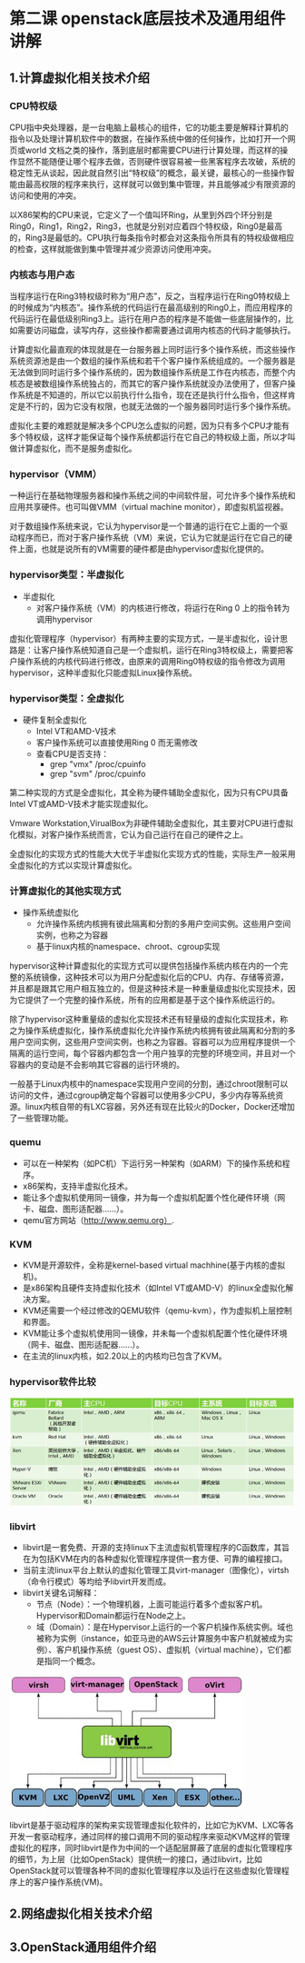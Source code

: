 # 第二课 openstack底层技术及通用组件讲解
## 1.计算虚拟化相关技术介绍
### CPU特权级
CPU指中央处理器，是一台电脑上最核心的组件，它的功能主要是解释计算机的指令以及处理计算机软件中的数据，在操作系统中做的任何操作，比如打开一个网页或world 文档之类的操作，落到底层时都需要CPU进行计算处理，而这样的操作显然不能随便让哪个程序去做，否则硬件很容易被一些黑客程序去攻破，系统的稳定性无从谈起，因此就自然引出“特权级”的概念，最关键，最核心的一些操作智能由最高权限的程序来执行，这样就可以做到集中管理，并且能够减少有限资源的访问和使用的冲突。

以X86架构的CPU来说，它定义了一个值叫环Ring，从里到外四个环分别是Ring0，Ring1，Ring2，Ring3，也就是分别对应着四个特权级，Ring0是最高的，Ring3是最低的。CPU执行每条指令时都会对这条指令所具有的特权级做相应的检查，这样就能做到集中管理并减少资源访问使用冲突。

### 内核态与用户态
当程序运行在Ring3特权级时称为“用户态”，反之，当程序运行在Ring0特权级上的时候成为“内核态”。操作系统的代码运行在最高级别的Ring0上，而应用程序的代码运行在最低级别Ring3上。运行在用户态的程序是不能做一些底层操作的，比如需要访问磁盘，读写内存，这些操作都需要通过调用内核态的代码才能够执行。

计算虚拟化最直观的体现就是在一台服务器上同时运行多个操作系统，而这些操作系统资源池是由一个数组的操作系统和若干个客户操作系统组成的。一个服务器是无法做到同时运行多个操作系统的，因为数组操作系统是工作在内核态，而整个内核态是被数组操作系统独占的，而其它的客户操作系统就没办法使用了，但客户操作系统是不知道的，所以它以前执行什么指令，现在还是执行什么指令，但这样肯定是不行的，因为它没有权限，也就无法做的一个服务器同时运行多个操作系统。

虚拟化主要的难题就是解决多个CPU怎么虚拟的问题，因为只有多个CPU才能有多个特权级，这样才能保证每个操作系统都运行在它自己的特权级上面，所以才叫做计算虚拟化，而不是服务虚拟化。

### hypervisor（VMM）
一种运行在基础物理服务器和操作系统之间的中间软件层，可允许多个操作系统和应用共享硬件。也可叫做VMM（virtual machine monitor），即虚拟机监视器。

对于数组操作系统来说，它认为hypervisor是一个普通的运行在它上面的一个驱动程序而已，而对于客户操作系统（VM）来说，它认为它就是运行在它自己的硬件上面，也就是说所有的VM需要的硬件都是由hypervisor虚拟化提供的。

### hypervisor类型：半虚拟化
* 半虚拟化
  - 对客户操作系统（VM）的内核进行修改，将运行在Ring 0 上的指令转为调用hypervisor

虚拟化管理程序（hypervisor）有两种主要的实现方式，一是半虚拟化，设计思路是：让客户操作系统知道自己是一个虚拟机，运行在Ring3特权级上，需要把客户操作系统的内核代码进行修改，由原来的调用Ring0特权级的指令修改为调用hypervisor，这种半虚拟化只能虚拟Linux操作系统。

### hypervisor类型：全虚拟化
* 硬件复制全虚拟化
  - Intel VT和AMD-V技术
  - 客户操作系统可以直接使用Ring 0 而无需修改
  - 查看CPU是否支持：
    + grep "vmx" /proc/cpuinfo
    + grep "svm" /proc/cpuinfo

第二种实现的方式是全虚拟化，其全称为硬件辅助全虚拟化，因为只有CPU具备Intel VT或AMD-V技术才能实现虚拟化。

Vmware Workstation,VirualBox为非硬件辅助全虚拟化，其主要对CPU进行虚拟化模拟，对客户操作系统而言，它认为自己运行在自己的硬件之上。

全虚拟化的实现方式的性能大大优于半虚拟化实现方式的性能，实际生产一般采用全虚拟化的方式以实现计算虚拟化。

### 计算虚拟化的其他实现方式
* 操作系统虚拟化
  - 允许操作系统内核拥有彼此隔离和分割的多用户空间实例。这些用户空间实例，也称之为容器
  - 基于linux内核的namespace、chroot、cgroup实现

hypervisor这种计算虚拟化的实现方式可以提供包括操作系统内核在内的一个完整的系统镜像，这种技术可以为用户分配虚拟化后的CPU、内存、存储等资源，并且都是跟其它用户相互独立的，但是这种技术是一种重量级虚拟化实现技术，因为它提供了一个完整的操作系统，所有的应用都是基于这个操作系统运行的。

除了hypervisor这种重量级的虚拟化实现技术还有轻量级的虚拟化实现技术，称之为操作系统虚拟化，操作系统虚拟化允许操作系统内核拥有彼此隔离和分割的多用户空间实例，这些用户空间实例，也称之为容器。容器可以为应用程序提供一个隔离的运行空间，每个容器内都包含一个用户独享的完整的环境空间，并且对一个容器内的变动是不会影响其它容器的运行环境的。

一般基于Linux内核中的namespace实现用户空间的分割，通过chroot限制可以访问的文件，通过cgroup确定每个容器可以使用多少CPU，多少内存等系统资源。linux内核自带的有LXC容器，另外还有现在比较火的Docker，Docker还增加了一些管理功能。

### quemu
* 可以在一种架构（如PC机）下运行另一种架构（如ARM）下的操作系统和程序。
* x86架构，支持半虚拟化技术。
* 能让多个虚拟机使用同一镜像，并为每一个虚拟机配置个性化硬件环境（网卡、磁盘、图形适配器……）。
* qemu官方网站（http://www.qemu.org）.

### KVM
* KVM是开源软件，全称是kernel-based virtual machhine(基于内核的虚拟机)。
* 是x86架构且硬件支持虚拟化技术（如Intel VT或AMD-V）的linux全虚拟化解决方案。
* KVM还需要一个经过修改的QEMU软件（qemu-kvm），作为虚拟机上层控制和界面。
* KVM能让多个虚拟机使用同一镜像，并未每一个虚拟机配置个性化硬件环境（网卡、磁盘、图形适配器……）。
* 在主流的linux内核，如2.20以上的内核均已包含了KVM。

### hypervisor软件比较
![](https://github.com/Erik-ly/OpenStack-Kilo/blob/master/lesson-02/imagines/hypervisor-software.jpg)

### libvirt
* libvirt是一套免费、开源的支持linux下主流虚拟机管理程序的C函数库，其旨在为包括KVM在内的各种虚拟化管理程序提供一套方便、可靠的编程接口。
* 当前主流linux平台上默认的虚拟化管理工具virt-manager（图像化），virtsh（命令行模式）等均给予libvirt开发而成。
* libvirt关键名词解释：
  - 节点（Node）：一个物理机器，上面可能运行着多个虚拟客户机。Hypervisor和Domain都运行在Node之上。
  - 域（Domain）：是在Hypervisor上运行的一个客户机操作系统实例。域也被称为实例（instance，如亚马逊的AWS云计算服务中客户机就被成为实例）、客户机操作系统（guest OS）、虚拟机（virtual machine），它们都是指同一个概念。

![](https://github.com/Erik-ly/OpenStack-Kilo/blob/master/lesson-02/imagines/libvirt.jpg)

libvirt是基于驱动程序的架构来实现管理虚拟化软件的，比如它为KVM、LXC等各开发一套驱动程序，通过同样的接口调用不同的驱动程序来驱动KVM这样的管理虚拟化的程序，同时libvirt是作为中间的一个适配层屏蔽了底层的虚拟化管理程序的细节，为上层（比如OpenStack）提供统一的接口，通过libvirt，比如OpenStack就可以管理各种不同的虚拟化管理程序以及运行在这些虚拟化管理程序上的客户操作系统(VM)。

## 2.网络虚拟化相关技术介绍



## 3.OpenStack通用组件介绍


